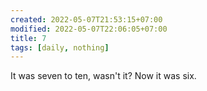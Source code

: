 ```yaml
---
created: 2022-05-07T21:53:15+07:00
modified: 2022-05-07T22:06:05+07:00
title: 7
tags: [daily, nothing]
---
```


It was seven to ten, wasn't it? Now it was six.
